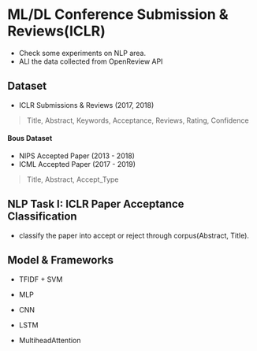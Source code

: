 # ML/DL Conference Submission & Reviews(ICLR)
* Check some experiments on NLP area.
* ALl the data collected from OpenReview API

## Dataset
* ICLR Submissions & Reviews (2017, 2018)
> Title, Abstract, Keywords, Acceptance, Reviews, Rating, Confidence 

#### Bous Dataset
* NIPS Accepted Paper (2013 - 2018)
* ICML Accepted Paper (2017 - 2019)
> Title, Abstract, Accept_Type

## NLP Task I: ICLR Paper Acceptance Classification
* classify the paper into accept or reject through corpus(Abstract, Title). 

## Model & Frameworks
* TFIDF + SVM

* MLP
* CNN
* LSTM
* MultiheadAttention
